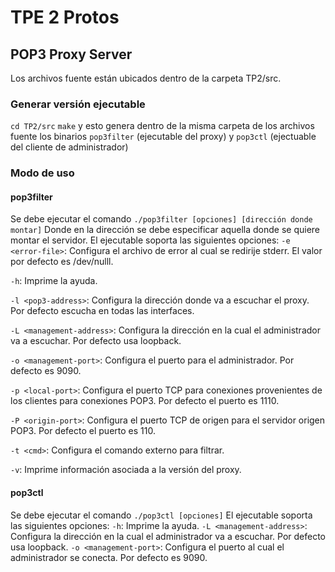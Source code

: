 # TPE 2 Protos
## POP3 Proxy Server

Los archivos fuente están ubicados dentro de la carpeta TP2/src.

### Generar versión ejecutable
`cd TP2/src`
`make`
y esto genera dentro de la misma carpeta de los archivos fuente los binarios `pop3filter` (ejecutable del proxy) y `pop3ctl` (ejectuable del cliente de administrador)

### Modo de uso
#### pop3filter
Se debe ejecutar el comando `./pop3filter [opciones] [dirección donde montar]`
Donde en la dirección se debe especificar aquella donde se quiere montar el servidor.
El ejecutable soporta las siguientes opciones:
`-e <error-file>`: Configura el archivo de error al cual se redirije stderr. El valor por defecto es /dev/nulll.

`-h`: Imprime la ayuda.

`-l <pop3-address>`: Configura la dirección donde va a escuchar el proxy. Por defecto escucha en todas las interfaces.

`-L <management-address>`: Configura la dirección en la cual el administrador va a escuchar. Por defecto usa loopback.

`-o <management-port>`: Configura el puerto para el administrador. Por defecto es 9090.

`-p <local-port>`: Configura el puerto TCP para conexiones provenientes de los clientes para conexiones POP3. Por defecto el puerto es 1110.

`-P <origin-port>`: Configura el puerto TCP de origen para el servidor origen POP3. Por defecto el puerto es 110.

`-t <cmd>`: Configura el comando externo para filtrar.

`-v`: Imprime información asociada a la versión del proxy.

#### pop3ctl
Se debe ejecutar el comando `./pop3ctl [opciones]`
El ejecutable soporta las siguientes opciones:
`-h`: Imprime la ayuda.
`-L <management-address>`: Configura la dirección en la cual el administrador va a escuchar. Por defecto usa loopback.
`-o <management-port>`: Configura el puerto al cual el administrador se conecta. Por defecto es 9090.
